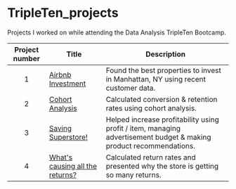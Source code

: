 # TripleTen_projects
Projects I worked on while attending the Data Analysis TripleTen Bootcamp.


| Project number | Title | Description |
| :-----------: | ----------- |----------- |
| 1 | [Airbnb Investment](https://docs.google.com/spreadsheets/d/14cAN2V1qR828cgiNYmZJNB4PZRMX-H-uHp_iYh9WGWM/edit?usp=sharing)| Found the best properties to invest in Manhattan, NY using recent customer data. |
| 2 | [Cohort Analysis](https://docs.google.com/spreadsheets/d/1qJWLAeNy9-szcGK5TDKUEbnJxtZ9JOitGSrIblhdfkw/edit?usp=sharing) | Calculated conversion & retention rates using cohort analysis.  |
| 3 |[Saving Superstore!](https://public.tableau.com/views/S4Project2/Story5?:language=en-US&:sid=&:redirect=auth&:display_count=n&:origin=viz_share_link)| Helped increase profitability using profit / item, managing advertisement budget & making product recommendations. |
| 4 | [What's causing all the returns?](https://public.tableau.com/views/WhatsCausingAlltheReturns/SalesvsReturns?:language=en-US&:sid=&:redirect=auth&:display_count=n&:origin=viz_share_link) | Calculated return rates and presented why the store is getting so many returns. |
